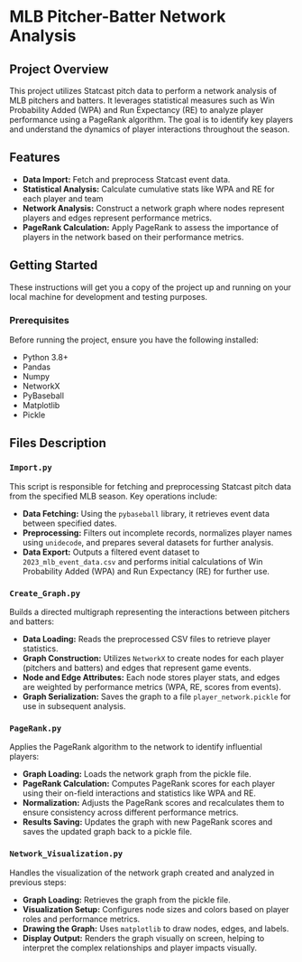 # MLB Pitcher-Batter Network Analysis

## Project Overview
This project utilizes Statcast pitch data to perform a network analysis of MLB pitchers and batters. It leverages statistical measures such as Win Probability Added (WPA) and Run Expectancy (RE) to analyze player performance using a PageRank algorithm. The goal is to identify key players and understand the dynamics of player interactions throughout the season.

## Features
- **Data Import:** Fetch and preprocess Statcast event data. 
- **Statistical Analysis:** Calculate cumulative stats like WPA and RE for each player and team
- **Network Analysis:** Construct a network graph where nodes represent players and edges represent performance metrics.
- **PageRank Calculation:** Apply PageRank to assess the importance of players in the network based on their performance metrics.

## Getting Started
These instructions will get you a copy of the project up and running on your local machine for development and testing purposes.

### Prerequisites
Before running the project, ensure you have the following installed:
- Python 3.8+
- Pandas
- Numpy
- NetworkX
- PyBaseball
- Matplotlib
- Pickle

## Files Description

### `Import.py`
This script is responsible for fetching and preprocessing Statcast pitch data from the specified MLB season. Key operations include:
- **Data Fetching:** Using the `pybaseball` library, it retrieves event data between specified dates.
- **Preprocessing:** Filters out incomplete records, normalizes player names using `unidecode`, and prepares several datasets for further analysis.
- **Data Export:** Outputs a filtered event dataset to `2023_mlb_event_data.csv` and performs initial calculations of Win Probability Added (WPA) and Run Expectancy (RE) for further use.

### `Create_Graph.py`
Builds a directed multigraph representing the interactions between pitchers and batters:
- **Data Loading:** Reads the preprocessed CSV files to retrieve player statistics.
- **Graph Construction:** Utilizes `NetworkX` to create nodes for each player (pitchers and batters) and edges that represent game events.
- **Node and Edge Attributes:** Each node stores player stats, and edges are weighted by performance metrics (WPA, RE, scores from events).
- **Graph Serialization:** Saves the graph to a file `player_network.pickle` for use in subsequent analysis.

### `PageRank.py`
Applies the PageRank algorithm to the network to identify influential players:
- **Graph Loading:** Loads the network graph from the pickle file.
- **PageRank Calculation:** Computes PageRank scores for each player using their on-field interactions and statistics like WPA and RE.
- **Normalization:** Adjusts the PageRank scores and recalculates them to ensure consistency across different performance metrics.
- **Results Saving:** Updates the graph with new PageRank scores and saves the updated graph back to a pickle file.

### `Network_Visualization.py`
Handles the visualization of the network graph created and analyzed in previous steps:
- **Graph Loading:** Retrieves the graph from the pickle file.
- **Visualization Setup:** Configures node sizes and colors based on player roles and performance metrics.
- **Drawing the Graph:** Uses `matplotlib` to draw nodes, edges, and labels.
- **Display Output:** Renders the graph visually on screen, helping to interpret the complex relationships and player impacts visually.

